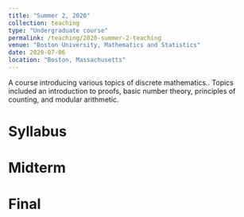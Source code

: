 ```yaml
---
title: "Summer 2, 2020"
collection: teaching
type: "Undergraduate course"
permalink: /teaching/2020-summer-2-teaching
venue: "Boston University, Mathematics and Statistics"
date: 2020-07-06
location: "Boston, Massachusetts"
---
```


A course introducing various topics of discrete mathematics.. Topics included an introduction to proofs, basic number theory, principles of counting, and modular arithmetic.

Syllabus
======

Midterm
======

Final
======
